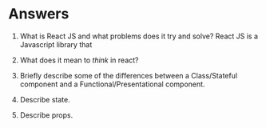 # Answers

1.  What is React JS and what problems does it try and solve?
    React JS is a Javascript library that

1.  What does it mean to _think_ in react?

1.  Briefly describe some of the differences between a Class/Stateful component and a Functional/Presentational component.

1.  Describe state.

1.  Describe props.
